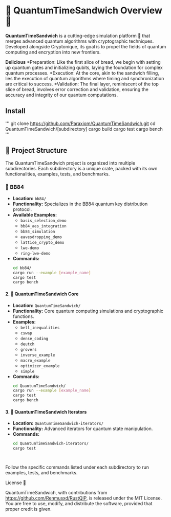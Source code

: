 # 🌌 QuantumTimeSandwich Overview 🥪

**QuantumTimeSandwich** is a cutting-edge simulation platform 🚀 that merges advanced quantum algorithms with cryptographic techniques. Developed alongside Cryptonique, its goal is to propel the fields of quantum computing and encryption into new frontiers.


**Delicious**
    *Preparation: Like the first slice of bread, we begin with setting up quantum gates and initializing qubits, laying the foundation for complex quantum processes.
    *Execution: At the core, akin to the sandwich filling, lies the execution of quantum algorithms where timing and synchronization are critical to success.
    *Validation: The final layer, reminiscent of the top slice of bread, involves error correction and validation, ensuring the accuracy and integrity of our quantum computations.


## Install
'''
git clone https://github.com/Paraxiom/QuantumTimeSandwich.git
cd QuantumTimeSandwich/[subdirectory]
cargo build
cargo test
cargo bench
'''



## 📁 Project Structure

The QuantumTimeSandwich project is organized into multiple subdirectories. Each subdirectory is a unique crate, packed with its own functionalities, examples, tests, and benchmarks.





### 🔐 BB84
- **Location:** `bb84/`
- **Functionality:** Specializes in the BB84 quantum key distribution protocol.
- **Available Examples:**
  - `basis_selection_demo`
  - `bb84_aes_integration`
  - `bb84_simulation`
  - `eavesdropping_demo`
  - `lattice_crypto_demo`
  - `lwe-demo`
  - `ring-lwe-demo`
- **Commands:**
  ```bash
  cd bb84/
  cargo run --example [example_name]
  cargo test
  cargo bench

#### 2. 🧠 QuantumTimeSandwich Core

- **Location:** `QuantumTimeSandwich/`
- **Functionality:** Core quantum computing simulations and cryptographic functions.
- **Examples:** 
  - `bell_inequalities`
  - `cswap`
  - `dense_coding`
  - `deutch`
  - `grovers`
  - `inverse_example`
  - `macro_example`
  - `optimizer_example`
  - `simple`
- **Commands:**
  ```bash
  cd QuantumTimeSandwich/
  cargo run --example [example_name]
  cargo test
  cargo bench

#### 3. 🔁 QuantumTimeSandwich Iterators

- **Location:** `QuantumTimeSandwich-iterators/`
- **Functionality:** Advanced iterators for quantum state manipulation.
- **Commands:**
  ```bash
  cd QuantumTimeSandwich-iterators/
  cargo test




Follow the specific commands listed under each subdirectory to run examples, tests, and benchmarks.

License 📜

QuantumTimeSandwich, with contributions from https://github.com/Renmusxd/RustQIP, is released under the MIT License. You are free to use, modify, and distribute the software, provided that proper credit is given.